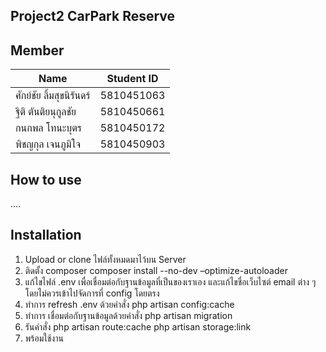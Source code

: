 ## Project2 CarPark Reserve
## Member
| Name | Student ID|
|--|--|
| ศักย์ชัย ลิ้มสุขนิรันดร์ | 5810451063 |
| ฐิติ ตันติยนุกูลชัย | 5810450661 |
| กนกพล โทนะบุตร| 5810450172 |
| พิชญกุล เจนภูมิใจ | 5810450903 |

## How to use
....


## Installation
 1. Upload or clone ไฟล์ทั้งหมดมาไว้บน Server
 2. ติดตั้ง composer  composer install --no-dev –optimize-autoloader
 3. แก้ไขไฟล์ .env เพื่อเชื่อมต่อกับฐานข้อมูลที่เป็นของเราเอง และแก้ไขชื่อเว็บไซต์ email ต่าง ๆโดยไม่ควรเข้าไปจัดการที่ config โดยตรง
 4. ทำการ refresh .env ด้วยคำสั่ง php artisan config:cache
 5. ทำการ เชื่อมต่อกับฐานข้อมูลด้วยคำสั่ง php artisan migration
 6. รันคำสั่ง php artisan route:cache
           php artisan storage:link
 7. พร้อมใช้งาน

